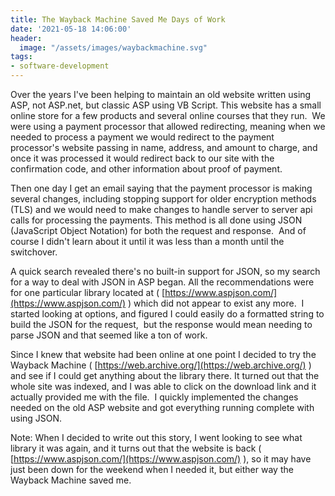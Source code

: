 ```yaml
---
title: The Wayback Machine Saved Me Days of Work
date: '2021-05-18 14:06:00'
header: 
  image: "/assets/images/waybackmachine.svg"
tags:
- software-development
---
```


Over the years I've been helping to maintain an old website written using ASP, not ASP.net, but classic ASP using VB Script. This website has a small online store for a few products and several online courses that they run. &nbsp;We were using a payment processor that allowed redirecting, meaning when we needed to process a payment we would redirect to the payment processor's website passing in name, address, and amount to charge, and once it was processed it would redirect back to our site with the confirmation code, and other information about proof of payment.

Then one day I get an email saying that the payment processor is making several changes, including stopping support for older encryption methods (TLS) and we would need to make changes to handle server to server api calls for processing the payments. This method is all done using JSON (JavaScript Object Notation) for both the request and response. &nbsp;And of course I didn't learn about it until it was less than a month until the switchover.

A quick search revealed there's no built-in support for JSON, so my search for a way to deal with JSON in ASP began. All the recommendations were for one particular library located at ( [https://www.aspjson.com/](https://www.aspjson.com/) ) which did not appear to exist any more. &nbsp;I started looking at options, and figured I could easily do a formatted string to build the JSON for the request, &nbsp;but the response would mean needing to parse JSON and that seemed like a ton of work.

Since I knew that website had been online at one point I decided to try the Wayback Machine ( [https://web.archive.org/](https://web.archive.org/) ) and see if I could get anything about the library there. It turned out that the whole site was indexed, and I was able to click on the download link and it actually provided me with the file. &nbsp;I quickly implemented the changes needed on the old ASP website and got everything running complete with using JSON.

Note: When I decided to write out this story, I went looking to see what library it was again, and it turns out that the website is back ( [https://www.aspjson.com/](https://www.aspjson.com/) ), so it may have just been down for the weekend when I needed it, but either way the Wayback Machine saved me.

